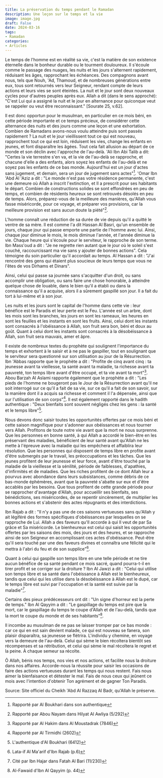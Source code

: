 ```yaml
---
title: La préservation du temps pendant le Ramadan
description: Une leçon sur le temps et la vie
image: image.jpg
draft: False
date: 2024-03-16
tags: 
- Ramadan
categories: 
- Articles
---
```


Le temps de l'homme est en réalité sa vie, c'est la matière de son existence éternelle dans le bonheur durable ou le tourment douloureux. Il s'écoule comme le passage des nuages, les nuits et les jours s'alternent rapidement, réduisant les âges, rapprochant les échéances. Des compagnons avant nous, tels que Nouh, 'Ad, Thamoud, et de nombreuses générations entre eux, tous sont retournés vers leur Seigneur, rendant compte de leurs actions et leurs vies se sont éteintes. La nuit et le jour sont deux nouveaux cycles pour d'autres peuples après eux. Allah a dit (dans le sens approché): "C'est Lui qui a assigné la nuit et le jour en alternance pour quiconque veut se rappeler ou veut être reconnaissant." [Sourate 25, v.62].

Il est donc opportun pour le musulman, en particulier en ce mois béni, en cette période importante et ce temps précieux, de considérer cette alternance des nuits et des jours comme une leçon et une exhortation. Combien de Ramadans avons-nous voulu atteindre puis sont passés rapidement ? La nuit et le jour vieillissent tout ce qui est nouveau, rapprochent tout ce qui est loin, réduisent les vies, change les enfants en jeunes, et font disparaître les âgées. Tout cela fait allusion au départ de ce monde et son déclin avec l'approche de l'au-delà. 'Ali Ibn Abi Talib a dit: "Certes la vie terrestre s'en va, et la vie de l'au-delà se rapproche, et chacune d'elle a des enfants, alors soyez les enfants de l'au-delà et ne soyez pas les enfants de ce bas monde. Aujourd'hui est un jour d'actes sans jugement, et demain, sera un jour de jugement sans actes"[^1]. 'Omar Ibn 'Abd Al 'Aziz a dit : "Le monde n'est pas votre résidence permanente, c'est une demeure où Allah a inscrit l'extinction, et Il a prescrit pour ses habitants le départ. Combien de constructions solides se sont effondrées en peu de temps, et combien de résidents heureux se sont retrouvés désolés en peu de temps. Alors, préparez-vous de la meilleure des manières, qu'Allah vous fasse miséricorde, pour ce voyage, et préparer vos provisions, car la meilleure provision est sans aucun doute la piété"[^2].

L'homme connaît une réduction de sa durée de vie depuis qu'il a quitté le ventre de sa mère. Il est comme l'a dit Hassan Al Basri, qu'un ensemble de jours, chaque jour qui passe emporte une partie de l'homme avec lui. Ainsi, chaque jour diminue le mois, le mois diminue l'année, et l'année diminue la vie. Chaque heure qui s'écoule pour le serviteur, le rapproche de son terme. Ibn Mass'oud a dit : "Je ne regrette rien autant que le jour où le soleil s'est couché, raccourcissant ma vie sans y ajouter de bonnes actions". Cela témoigne du soin particulier qu'il accordait au temps. Al Hassan a dit : "J'ai rencontré des gens qui étaient plus soucieux de leurs temps que vous ne l'êtes de vos Dirhams et Dinars".

Ainsi, celui qui passe sa journée sans s'acquitter d'un droit, ou sans accomplir une obligation, ou sans faire une chose honorable, à atteindre quelque chose de louable, dans le bien qu'il a établi ou dans la connaissance qu'il a acquise, alors il a sûrement gaspillé son jour. Il a fait du tort à lui-même et à son jour.

Les nuits et les jours sont le capital de l'homme dans cette vie : leur bénéfice est le Paradis et leur perte est le Feu. L'année est un arbre, dont les mois sont les branches, les jours en sont les rameaux, les heures en sont les feuilles et les instants en sont les fruits. Ainsi, celui dont les instants sont consacrés à l'obéissance à Allah, son fruit sera bon, béni et doux au goût. Quant à celui dont les instants sont consacrés à la désobéissance à Allah, son fruit sera mauvais, amer et âpre.

Il existe de nombreux textes du prophète qui soulignent l'importance du temps et exhortent à le saisir et à ne pas le gaspiller, tout en soulignant que le serviteur sera questionné sur son utilisation au jour de la Résurrection. Ibn 'Abbas rapporte que le prophète a dit : "Profite de cinq avant cinq : ta jeunesse avant ta vieillesse, ta santé avant ta maladie, ta richesse avant ta pauvreté, ton temps libre avant d'être occupé, et ta vie avant ta mort"[^3]. Abou Barzah Al Aslami rapporte également que le prophète a dit : "Les pieds de l'homme ne bougeront pas le Jour de la Résurrection avant qu'il ne soit interrogé sur ce qu'il a fait de sa vie, sur ce qu'il a fait de son savoir, sur la manière dont il a acquis sa richesse et comment il l'a dépensée, ainsi que sur l'utilisation de son corps"[^4]. Il est également rapporté dans le hadith authentique : "Deux bienfaits sont souvent négligés chez les gens : la santé et le temps libre"[^5].

Nous devons donc saisir toutes les opportunités offertes par ce mois béni et cette saison magnifique pour s'adonner aux obéissances et nous tourner vers Allah. Profitons de toute notre vie avant que la mort ne nous surprenne. Que les personnes en bonne santé, à qui Allah a accordé le bien-être en les préservant des maladies, bénéficient de leur santé avant qu'Allah ne les mette à l'épreuve avec la maladie qui les empêchera et affaiblira leur résolution. Que les personnes qui disposent de temps libre en profite avant d'être submergés par le travail, les préoccupations et les tâches. Que les jeunes profitent de leur jeunesse et leur force, avant d'être touché par la maladie de la vieillesse et la sénilité, période de faiblesses, d'apathies, d'infirmités et de maladies. Que les riches profitent de ce dont Allah leur a pourvus avec abondance dans leurs subsistances, comme débris de ce bas-monde éphémères, avant que la pauvreté s'abatte sur eux et d'être accablés par les besoins. Que tous profitent de cette grande période pour se rapprocher d'avantage d'Allah, pour accueillir ses bienfaits, ses bénédictions, ses miséricordes, de se repentir sincèrement, de multiplier les bonnes actions et s'abstenir des actes répugnants et des interdictions.

Ibn Rajab a dit : "Il n'y a pas une de ces saisons vertueuses sans qu'Allah y ait légiféré des formes spécifiques d'obéissances par lesquelles on se rapproche de Lui. Allah a des faveurs qu'Il accorde à qui Il veut de par Sa grâce et Sa miséricorde. Le bienheureux est celui qui saisit les opportunités offertes par les saisons des mois, des jours et des heures, et se rapproche ainsi de son Seigneur en accomplissant ces actes d'obéissance. Peut-être qu'il sera touché par une des faveurs divines et connaîtra une félicité qui le mettra à l'abri du feu et de son supplice"[^6].

Quant à celui qui gaspille son temps libre en une telle période et ne tire aucun bénéfice de sa santé pendant ce mois sacré, quand pourra-t-il en tirer profit et se corriger sur la droiture ? Ibn Al Jawzi a dit : "Celui qui utilise son temps libre et sa santé dans l'obéissance à Allah est le bienheureux, tandis que celui qui les utilise dans la désobéissance à Allah est le dupé, car le temps libre est suivi par l'occupation et la santé est suivie par la maladie"[^7].

Certains des pieux prédécesseurs ont dit : "Un signe d'horreur est la perte de temps." Ibn Al Qayyim a dit : "Le gaspillage du temps est pire que la mort, car le gaspillage du temps te coupe d'Allah et de l'au-delà, tandis que la mort te coupe du monde et de ses habitants"[^8].

Il incombe au musulman de ne pas se laisser tromper par ce bas monde : car ce qui en est sain devient malade, ce qui est nouveau se fanera, son plaisir disparaîtra, sa jeunesse se flétrira. L'individu y chemine, en voyage vers la demeure de l'au-delà. Celui qui sème le bien récoltera bientôt ses récompenses et sa rétribution, et celui qui sème le mal récoltera le regret et la peine. À chaque semeur sa récolte.

Ô Allah, bénis nos temps, nos vies et nos actions, et facilite nous la droiture dans nos affaires. Accorde-nous la réussite pour saisir les occasions de faire des actions vertueuses durant les temps qui nous restent. Fais nous aimer la bienfaisance et détester le mal. Fais de nous ceux qui jeûnent ce mois avec l'intention d'obtenir Ton agrément et de gagner Ton Paradis.

Source: Site officiel du Cheikh 'Abd Al Razzaq Al Badr, qu'Allah le préserve.

[^1]: Rapporté par Al Boukhari dans son authentique

[^2]: Rapporté par Abou Nayam dans Hilyat Al Awliya (5/292)

[^3]: Rapporté par Al Hakim dans Al Moustadrak (7846)

[^4]: Rapporté par Al Tirmidhi (2602)

[^5]: L'authentique d'Al Boukhari (6412)

[^6]: Lata-if Al Ma'arif d'Ibn Rajab (p.6)

[^7]: Cité par Ibn Hajar dans Fatah Al Bari (11/230)

[^8]: Al-Fawaid d'Ibn Al Qayyim (p. 44)
